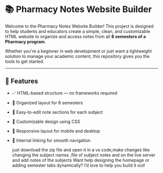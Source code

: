 # 📚 Pharmacy Notes Website Builder

Welcome to the Pharmacy Notes Website Builder! This project is designed to help students and educators create a simple, clean, and customizable HTML website to organize and access notes from all **8 semesters of a Pharmacy program**.

Whether you're a beginner in web development or just want a lightweight solution to manage your academic content, this repository gives you the tools to get started.

---

## 🚀 Features

- ✅ HTML-based structure — no frameworks required
- 📁 Organized layout for 8 semesters
- 📝 Easy-to-edit note sections for each subject
- 🎨 Customizable design using CSS
- 📱 Responsive layout for mobile and desktop
- 🔗 Internal linking for smooth navigation
  
  just download the zip file and open it in a vs code,make changes like changing the subject names ,file of subject notes and on the live server and add notes of the subjects
Want help designing the homepage or adding semester tabs dynamically? I’d love to help you build it out!
